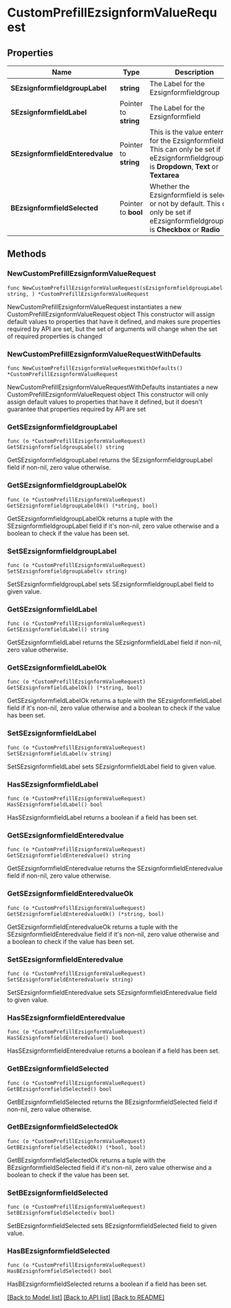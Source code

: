 # CustomPrefillEzsignformValueRequest

## Properties

Name | Type | Description | Notes
------------ | ------------- | ------------- | -------------
**SEzsignformfieldgroupLabel** | **string** | The Label for the Ezsignformfieldgroup | 
**SEzsignformfieldLabel** | Pointer to **string** | The Label for the Ezsignformfield | [optional] 
**SEzsignformfieldEnteredvalue** | Pointer to **string** | This is the value enterred for the Ezsignformfield  This can only be set if eEzsignformfieldgroupType is **Dropdown**, **Text** or **Textarea** | [optional] 
**BEzsignformfieldSelected** | Pointer to **bool** | Whether the Ezsignformfield is selected or not by default.  This can only be set if eEzsignformfieldgroupType is **Checkbox** or **Radio** | [optional] 

## Methods

### NewCustomPrefillEzsignformValueRequest

`func NewCustomPrefillEzsignformValueRequest(sEzsignformfieldgroupLabel string, ) *CustomPrefillEzsignformValueRequest`

NewCustomPrefillEzsignformValueRequest instantiates a new CustomPrefillEzsignformValueRequest object
This constructor will assign default values to properties that have it defined,
and makes sure properties required by API are set, but the set of arguments
will change when the set of required properties is changed

### NewCustomPrefillEzsignformValueRequestWithDefaults

`func NewCustomPrefillEzsignformValueRequestWithDefaults() *CustomPrefillEzsignformValueRequest`

NewCustomPrefillEzsignformValueRequestWithDefaults instantiates a new CustomPrefillEzsignformValueRequest object
This constructor will only assign default values to properties that have it defined,
but it doesn't guarantee that properties required by API are set

### GetSEzsignformfieldgroupLabel

`func (o *CustomPrefillEzsignformValueRequest) GetSEzsignformfieldgroupLabel() string`

GetSEzsignformfieldgroupLabel returns the SEzsignformfieldgroupLabel field if non-nil, zero value otherwise.

### GetSEzsignformfieldgroupLabelOk

`func (o *CustomPrefillEzsignformValueRequest) GetSEzsignformfieldgroupLabelOk() (*string, bool)`

GetSEzsignformfieldgroupLabelOk returns a tuple with the SEzsignformfieldgroupLabel field if it's non-nil, zero value otherwise
and a boolean to check if the value has been set.

### SetSEzsignformfieldgroupLabel

`func (o *CustomPrefillEzsignformValueRequest) SetSEzsignformfieldgroupLabel(v string)`

SetSEzsignformfieldgroupLabel sets SEzsignformfieldgroupLabel field to given value.


### GetSEzsignformfieldLabel

`func (o *CustomPrefillEzsignformValueRequest) GetSEzsignformfieldLabel() string`

GetSEzsignformfieldLabel returns the SEzsignformfieldLabel field if non-nil, zero value otherwise.

### GetSEzsignformfieldLabelOk

`func (o *CustomPrefillEzsignformValueRequest) GetSEzsignformfieldLabelOk() (*string, bool)`

GetSEzsignformfieldLabelOk returns a tuple with the SEzsignformfieldLabel field if it's non-nil, zero value otherwise
and a boolean to check if the value has been set.

### SetSEzsignformfieldLabel

`func (o *CustomPrefillEzsignformValueRequest) SetSEzsignformfieldLabel(v string)`

SetSEzsignformfieldLabel sets SEzsignformfieldLabel field to given value.

### HasSEzsignformfieldLabel

`func (o *CustomPrefillEzsignformValueRequest) HasSEzsignformfieldLabel() bool`

HasSEzsignformfieldLabel returns a boolean if a field has been set.

### GetSEzsignformfieldEnteredvalue

`func (o *CustomPrefillEzsignformValueRequest) GetSEzsignformfieldEnteredvalue() string`

GetSEzsignformfieldEnteredvalue returns the SEzsignformfieldEnteredvalue field if non-nil, zero value otherwise.

### GetSEzsignformfieldEnteredvalueOk

`func (o *CustomPrefillEzsignformValueRequest) GetSEzsignformfieldEnteredvalueOk() (*string, bool)`

GetSEzsignformfieldEnteredvalueOk returns a tuple with the SEzsignformfieldEnteredvalue field if it's non-nil, zero value otherwise
and a boolean to check if the value has been set.

### SetSEzsignformfieldEnteredvalue

`func (o *CustomPrefillEzsignformValueRequest) SetSEzsignformfieldEnteredvalue(v string)`

SetSEzsignformfieldEnteredvalue sets SEzsignformfieldEnteredvalue field to given value.

### HasSEzsignformfieldEnteredvalue

`func (o *CustomPrefillEzsignformValueRequest) HasSEzsignformfieldEnteredvalue() bool`

HasSEzsignformfieldEnteredvalue returns a boolean if a field has been set.

### GetBEzsignformfieldSelected

`func (o *CustomPrefillEzsignformValueRequest) GetBEzsignformfieldSelected() bool`

GetBEzsignformfieldSelected returns the BEzsignformfieldSelected field if non-nil, zero value otherwise.

### GetBEzsignformfieldSelectedOk

`func (o *CustomPrefillEzsignformValueRequest) GetBEzsignformfieldSelectedOk() (*bool, bool)`

GetBEzsignformfieldSelectedOk returns a tuple with the BEzsignformfieldSelected field if it's non-nil, zero value otherwise
and a boolean to check if the value has been set.

### SetBEzsignformfieldSelected

`func (o *CustomPrefillEzsignformValueRequest) SetBEzsignformfieldSelected(v bool)`

SetBEzsignformfieldSelected sets BEzsignformfieldSelected field to given value.

### HasBEzsignformfieldSelected

`func (o *CustomPrefillEzsignformValueRequest) HasBEzsignformfieldSelected() bool`

HasBEzsignformfieldSelected returns a boolean if a field has been set.


[[Back to Model list]](../README.md#documentation-for-models) [[Back to API list]](../README.md#documentation-for-api-endpoints) [[Back to README]](../README.md)


